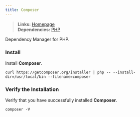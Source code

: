 ```yaml
---
title: Composer
---
```


> **Links:** [Homepage](https://getcomposer.org/)  
> **Dependencies:** [PHP](/php/)

Dependency Manager for PHP.


### Install

Install **Composer**.

	curl https://getcomposer.org/installer | php -- --install-dir=/usr/local/bin --filename=composer


### Verify the Installation

Verify that you have successfully installed **Composer**.

	composer -V
